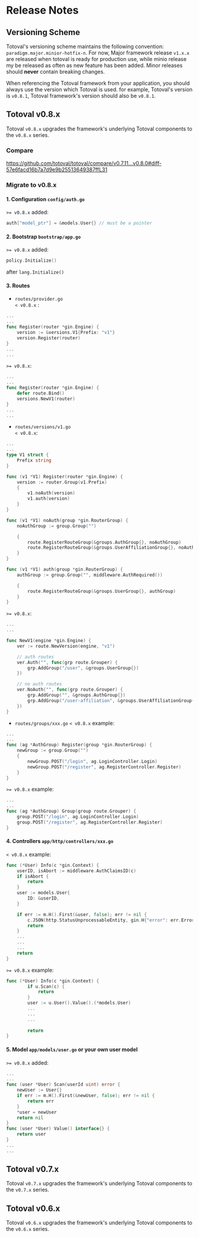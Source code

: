 # Release Notes

## Versioning Scheme
Totoval's versioning scheme maintains the following convention: `paradigm.major.minior-hotfix-n`.
For now, Major framework release `v1.x.x` are released when totoval is ready for production use,
while minio release my be released as often as new feature has been added. Minor releases should 
**never** contain breaking changes.

When referencing the Totoval framework from your application, you should always use the version
which Totoval is used. for example, Totoval's version is `v0.8.1`, Totoval framework's version
should also be `v0.8.1`.

## Totoval v0.8.x
Totoval `v0.8.x` upgrades the framework's underlying Totoval components to the `v0.8.x` series.
### Compare
https://github.com/totoval/totoval/compare/v0.7.11...v0.8.0#diff-57e6facd16b7a7d9e9b25513649387ffL31
### Migrate to v0.8.x
#### 1. Configuration `config/auth.go `
`>= v0.8.x` added:
```go
auth["model_ptr"] = &models.User{} // must be a pointer
```

#### 2. Bootstrap `bootstrap/app.go`
`>= v0.8.x` added:
```go
policy.Initialize()
```
after `lang.Initialize()`

#### 3. Routes 
* `routes/provider.go`  
`< v0.8.x` :
```go
...
...
func Register(router *gin.Engine) {
	version := &versions.V1{Prefix: "v1"}
 	version.Register(router)
}
...
...
```
`>= v0.8.x`:
```go
...
...
func Register(router *gin.Engine) {
	defer route.Bind()
 	versions.NewV1(router)
}
...
...
```

* `routes/versions/v1.go`  
`< v0.8.x`:  
```go
...
...
type V1 struct {
	Prefix string
}

func (v1 *V1) Register(router *gin.Engine) {
	version := router.Group(v1.Prefix)
	{
		v1.noAuth(version)
		v1.auth(version)
	}
}

func (v1 *V1) noAuth(group *gin.RouterGroup) {
	noAuthGroup := group.Group("")

	{
		route.RegisterRouteGroup(&groups.AuthGroup{}, noAuthGroup)
		route.RegisterRouteGroup(&groups.UserAffiliationGroup{}, noAuthGroup)
	}
}

func (v1 *V1) auth(group *gin.RouterGroup) {
	authGroup := group.Group("", middleware.AuthRequired())

	{
		route.RegisterRouteGroup(&groups.UserGroup{}, authGroup)
	}
}
```
`>= v0.8.x`:  
```go
...
...

func NewV1(engine *gin.Engine) {
	ver := route.NewVersion(engine, "v1")

	// auth routes
	ver.Auth("", func(grp route.Grouper) {
		grp.AddGroup("/user", &groups.UserGroup{})
	})

	// no auth routes
	ver.NoAuth("", func(grp route.Grouper) {
		grp.AddGroup("", &groups.AuthGroup{})
		grp.AddGroup("/user-affiliation", &groups.UserAffiliationGroup{})
	})
}
```

* `routes/groups/xxx.go`
`< v0.8.x` example:
```go
...
...
func (ag *AuthGroup) Register(group *gin.RouterGroup) {
	newGroup := group.Group("")
	{
		newGroup.POST("/login", ag.LoginController.Login)
		newGroup.POST("/register", ag.RegisterController.Register)
	}
}
```
`>= v0.8.x` example:
```go
...
...
func (ag *AuthGroup) Group(group route.Grouper) {
	group.POST("/login", ag.LoginController.Login)
	group.POST("/register", ag.RegisterController.Register)
}
```

#### 4. Controllers  `app/http/controllers/xxx.go`
`< v0.8.x` example:
```go
func (*User) Info(c *gin.Context) {
	userID, isAbort := middleware.AuthClaimsID(c)
	if isAbort {
		return
	}
	user := models.User{
		ID: &userID,
	}

	if err := m.H().First(&user, false); err != nil {
		c.JSON(http.StatusUnprocessableEntity, gin.H{"error": err.Error()})
		return
	}
	...
	...
	...
	return
}
```
`>= v0.8.x` example:
```go
func (*User) Info(c *gin.Context) {
        if u.Scan(c) {
            return
        }
        user := u.User().Value().(*models.User)
        ...
        ...
        ...
        
        return
}
```

#### 5. Model `app/models/user.go` or your own user model
`>= v0.8.x` added:
```go
...
...
func (user *User) Scan(userId uint) error {
	newUser := User{}
	if err := m.H().First(&newUser, false); err != nil {
		return err
	}
	*user = newUser
	return nil
}
func (user *User) Value() interface{} {
	return user
}
...
...
```

## Totoval v0.7.x
Totoval `v0.7.x` upgrades the framework's underlying Totoval components to the `v0.7.x` series.

## Totoval v0.6.x
Totoval `v0.6.x` upgrades the framework's underlying Totoval components to the `v0.6.x` series.




